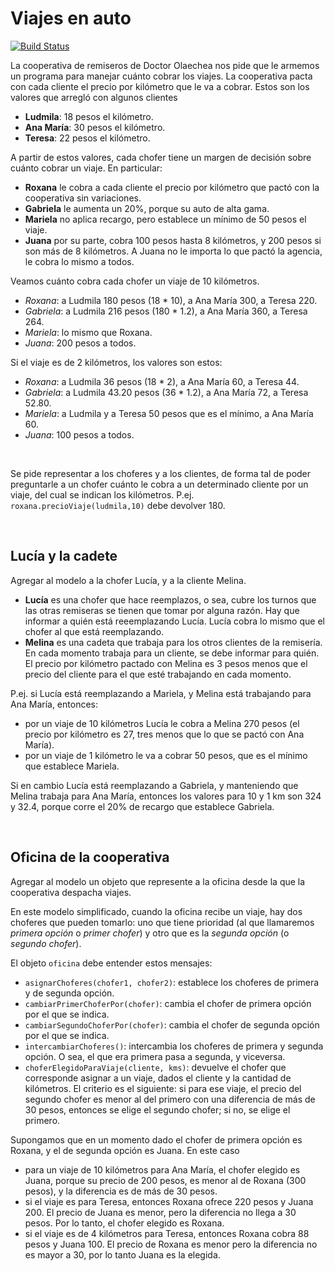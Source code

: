 # Viajes en auto
 
[![Build Status](https://travis-ci.org/wollok/viajesEnAuto.svg?branch=master)](https://travis-ci.org/wollok/viajesEnAuto)


La cooperativa de remiseros de Doctor Olaechea nos pide que le armemos un programa para manejar cuánto cobrar los viajes.
La cooperativa pacta con cada cliente el precio por kilómetro que le va a cobrar. Estos son los valores que arregló con algunos clientes
- **Ludmila**: 18 pesos el kilómetro.
- **Ana María**: 30 pesos el kilómetro.
- **Teresa**: 22 pesos el kilómetro.

A partir de estos valores, cada chofer tiene un margen de decisión sobre cuánto cobrar un viaje. En particular:
- **Roxana** le cobra a cada cliente el precio por kilómetro que pactó con la cooperativa sin variaciones.
- **Gabriela** le aumenta un 20%, porque su auto de alta gama.
- **Mariela** no aplica recargo, pero establece un mínimo de 50 pesos el viaje.
- **Juana** por su parte, cobra 100 pesos hasta 8 kilómetros, y 200 pesos si son más de 8 kilómetros. A Juana no le importa lo que pactó la agencia, le cobra lo mismo a todos.

Veamos cuánto cobra cada chofer un viaje de 10 kilómetros.
- _Roxana_: a Ludmila 180 pesos (18 * 10), a Ana María 300, a Teresa 220.
- _Gabriela_: a Ludmila 216 pesos (180 * 1.2), a Ana María 360, a Teresa 264.
- _Mariela_: lo mismo que Roxana.
- _Juana_: 200 pesos a todos.

Si el viaje es de 2 kilómetros, los valores son estos:
- _Roxana_: a Ludmila 36 pesos (18 * 2), a Ana María 60, a Teresa 44.
- _Gabriela_: a Ludmila 43.20 pesos (36 * 1.2), a Ana María 72, a Teresa 52.80.
- _Mariela_: a Ludmila y a Teresa 50 pesos que es el mínimo, a Ana María 60.
- _Juana_: 100 pesos a todos.

<br>

Se pide representar a los choferes y a los clientes, de forma tal de poder preguntarle a un chofer cuánto le cobra a un determinado cliente por un viaje, del cual se indican los kilómetros.
P.ej. `roxana.precioViaje(ludmila,10)` debe devolver 180.

<br>

## Lucía y la cadete

Agregar al modelo a la chofer Lucía, y a la cliente Melina.
- **Lucía** es una chofer que hace reemplazos, o sea, cubre los turnos que las otras remiseras se tienen que tomar por alguna razón.
Hay que informar a quién está reeemplazando Lucía.
Lucía cobra lo mismo que el chofer al que está reemplazando.
- **Melina** es una cadeta que trabaja para los otros clientes de la remisería. En cada momento trabaja para un cliente, se debe informar para quién. El precio por kilómetro pactado con Melina es 3 pesos menos que el precio del cliente para el que esté trabajando en cada momento.

P.ej. si Lucía está reemplazando a Mariela, y Melina está trabajando para Ana María, entonces:
- por un viaje de 10 kilómetros Lucía le cobra a Melina 270 pesos (el precio por kilómetro es 27, tres menos que lo que se pactó con Ana María).
- por un viaje de 1 kilómetro le va a cobrar 50 pesos, que es el mínimo que establece Mariela.

Si en cambio Lucía está reemplazando a Gabriela, y manteniendo que Melina trabaja para Ana María, entonces los valores para 10 y 1 km son 324 y 32.4, porque corre el 20% de recargo que establece Gabriela.  


<br>

## Oficina de la cooperativa

Agregar al modelo un objeto que represente a la oficina desde la que la cooperativa despacha viajes.

En este modelo simplificado, cuando la oficina recibe un viaje, hay dos choferes que pueden tomarlo: uno que tiene prioridad (al que llamaremos _primera opción_ o _primer chofer_) y otro que es la _segunda opción_ (o _segundo chofer_).

El objeto `oficina` debe entender estos mensajes:
- `asignarChoferes(chofer1, chofer2)`: establece los choferes de primera y de segunda opción.
- `cambiarPrimerChoferPor(chofer)`: cambia el chofer de primera opción por el que se indica.
- `cambiarSegundoChoferPor(chofer)`: cambia el chofer de segunda opción por el que se indica.
- `intercambiarChoferes()`: intercambia los choferes de primera y segunda opción. O sea, el que era primera pasa a segunda, y viceversa.
- `choferElegidoParaViaje(cliente, kms)`: devuelve el chofer que corresponde asignar a un viaje, dados el cliente y la cantidad de kilómetros.
  El criterio es el siguiente: si para ese viaje, el precio del segundo chofer es menor al del primero con una diferencia de más de 30 pesos, entonces se elige el segundo chofer; si no, se elige el primero.

Supongamos que en un momento dado el chofer de primera opción es Roxana, y el de segunda opción es Juana. En este caso
- para un viaje de 10 kilómetros para Ana María, el chofer elegido es Juana, porque su precio de 200 pesos, es menor al de Roxana (300 pesos), y la diferencia es de más de 30 pesos.
- si el viaje es para Teresa, entonces Roxana ofrece 220 pesos y Juana 200. El precio de Juana es menor, pero la diferencia no llega a 30 pesos. Por lo tanto, el chofer elegido es Roxana.
- si el viaje es de 4 kilómetros para Teresa, entonces Roxana cobra 88 pesos y Juana 100. El precio de Roxana es menor pero la diferencia no es mayor a 30, por lo tanto Juana es la elegida.  
